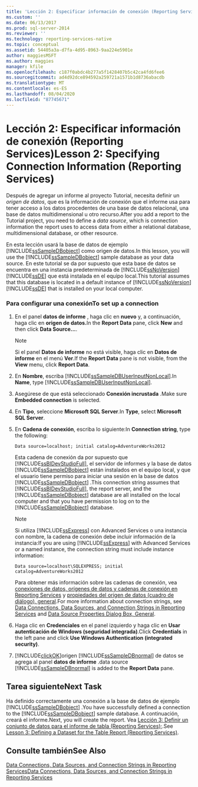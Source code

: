 ```yaml
---
title: 'Lección 2: Especificar información de conexión (Reporting Services) | Microsoft Docs'
ms.custom: ''
ms.date: 06/13/2017
ms.prod: sql-server-2014
ms.reviewer: ''
ms.technology: reporting-services-native
ms.topic: conceptual
ms.assetid: 54405a3a-d7fa-4d95-8963-9aa224e5901e
author: maggiesMSFT
ms.author: maggies
manager: kfile
ms.openlocfilehash: c187f0abdc4b277a5f1428407b5c42ca4fd6fee6
ms.sourcegitcommit: ad4d92dce894592a259721a1571b1d8736abacdb
ms.translationtype: MT
ms.contentlocale: es-ES
ms.lasthandoff: 08/04/2020
ms.locfileid: "87745671"
---
```

# <a name="lesson-2-specifying-connection-information-reporting-services"></a><span data-ttu-id="1e745-102">Lección 2: Especificar información de conexión (Reporting Services)</span><span class="sxs-lookup"><span data-stu-id="1e745-102">Lesson 2: Specifying Connection Information (Reporting Services)</span></span>
  <span data-ttu-id="1e745-103">Después de agregar un informe al proyecto Tutorial, necesita definir un *origen de datos*, que es la información de conexión que el informe usa para tener acceso a los datos procedentes de una base de datos relacional, una base de datos multidimensional u otro recurso.</span><span class="sxs-lookup"><span data-stu-id="1e745-103">After you add a report to the Tutorial project, you need to define a *data source*, which is connection information the report uses to access data from either a relational database, multidimensional database, or other resource.</span></span>  
  
 <span data-ttu-id="1e745-104">En esta lección usará la base de datos de ejemplo [!INCLUDE[ssSampleDBobject](../includes/sssampledbobject-md.md)] como origen de datos.</span><span class="sxs-lookup"><span data-stu-id="1e745-104">In this lesson, you will use the [!INCLUDE[ssSampleDBobject](../includes/sssampledbobject-md.md)] sample database as your data source.</span></span> <span data-ttu-id="1e745-105">En este tutorial se da por supuesto que esta base de datos se encuentra en una instancia predeterminada de [!INCLUDE[ssNoVersion](../includes/ssnoversion-md.md)] [!INCLUDE[ssDE](../includes/ssde-md.md)] que está instalada en el equipo local.</span><span class="sxs-lookup"><span data-stu-id="1e745-105">This tutorial assumes that this database is located in a default instance of [!INCLUDE[ssNoVersion](../includes/ssnoversion-md.md)] [!INCLUDE[ssDE](../includes/ssde-md.md)] that is installed on your local computer.</span></span>  
  
### <a name="to-set-up-a-connection"></a><span data-ttu-id="1e745-106">Para configurar una conexión</span><span class="sxs-lookup"><span data-stu-id="1e745-106">To set up a connection</span></span>  
  
1.  <span data-ttu-id="1e745-107">En el panel **datos de informe** , haga clic en **nuevo** y, a continuación, haga clic en **origen de datos.**</span><span class="sxs-lookup"><span data-stu-id="1e745-107">In the **Report Data** pane, click **New** and then click **Data Source...**.</span></span>  
  
    > [!NOTE]  
    >  <span data-ttu-id="1e745-108">Si el panel **Datos de informe** no está visible, haga clic en **Datos de informe** en el menú **Ver**.</span><span class="sxs-lookup"><span data-stu-id="1e745-108">If the **Report Data** pane is not visible, from the **View** menu, click **Report Data**.</span></span>  
  
2.  <span data-ttu-id="1e745-109">En **Nombre**, escriba [!INCLUDE[ssSampleDBUserInputNonLocal](../includes/sssampledbuserinputnonlocal-md.md)].</span><span class="sxs-lookup"><span data-stu-id="1e745-109">In **Name**, type [!INCLUDE[ssSampleDBUserInputNonLocal](../includes/sssampledbuserinputnonlocal-md.md)].</span></span>  
  
3.  <span data-ttu-id="1e745-110">Asegúrese de que está seleccionado **Conexión incrustada** .</span><span class="sxs-lookup"><span data-stu-id="1e745-110">Make sure **Embedded connection** is selected.</span></span>  
  
4.  <span data-ttu-id="1e745-111">En **Tipo**, seleccione **Microsoft SQL Server**.</span><span class="sxs-lookup"><span data-stu-id="1e745-111">In **Type**, select **Microsoft SQL Server**.</span></span>  
  
5.  <span data-ttu-id="1e745-112">En **Cadena de conexión**, escriba lo siguiente:</span><span class="sxs-lookup"><span data-stu-id="1e745-112">In **Connection string**, type the following:</span></span>  
  
    ```  
    Data source=localhost; initial catalog=AdventureWorks2012  
    ```  
  
     <span data-ttu-id="1e745-113">Esta cadena de conexión da por supuesto que [!INCLUDE[ssBIDevStudioFull](../includes/ssbidevstudiofull-md.md)], el servidor de informes y la base de datos [!INCLUDE[ssSampleDBobject](../includes/sssampledbobject-md.md)] están instalados en el equipo local, y que el usuario tiene permiso para iniciar una sesión en la base de datos [!INCLUDE[ssSampleDBobject](../includes/sssampledbobject-md.md)] .</span><span class="sxs-lookup"><span data-stu-id="1e745-113">This connection string assumes that [!INCLUDE[ssBIDevStudioFull](../includes/ssbidevstudiofull-md.md)], the report server, and the [!INCLUDE[ssSampleDBobject](../includes/sssampledbobject-md.md)] database are all installed on the local computer and that you have permission to log on to the [!INCLUDE[ssSampleDBobject](../includes/sssampledbobject-md.md)] database.</span></span>  
  
    > [!NOTE]  
    >  <span data-ttu-id="1e745-114">Si utiliza [!INCLUDE[ssExpress](../includes/ssexpress-md.md)] con Advanced Services o una instancia con nombre, la cadena de conexión debe incluir información de la instancia:</span><span class="sxs-lookup"><span data-stu-id="1e745-114">If you are using [!INCLUDE[ssExpress](../includes/ssexpress-md.md)] with Advanced Services or a named instance, the connection string must include instance information:</span></span>  
    >   
    >  `Data source=localhost\SQLEXPRESS; initial catalog=AdventureWorks2012`  
    >   
    >  <span data-ttu-id="1e745-115">Para obtener más información sobre las cadenas de conexión, vea [conexiones de datos, orígenes de datos y cadenas de conexión en Reporting Services](data-connections-data-sources-and-connection-strings-in-reporting-services.md) y [propiedades del origen de datos (cuadro de diálogo), general](data-source-properties-dialog-box-general.md).</span><span class="sxs-lookup"><span data-stu-id="1e745-115">For more information about connection strings, see [Data Connections, Data Sources, and Connection Strings in Reporting Services](data-connections-data-sources-and-connection-strings-in-reporting-services.md) and [Data Source Properties Dialog Box, General](data-source-properties-dialog-box-general.md).</span></span>  
  
6.  <span data-ttu-id="1e745-116">Haga clic en **Credenciales** en el panel izquierdo y haga clic en **Usar autenticación de Windows (seguridad integrada)**.</span><span class="sxs-lookup"><span data-stu-id="1e745-116">Click **Credentials** in the left pane and click **Use Windows Authentication (integrated security)**.</span></span>  
  
7.  [!INCLUDE[clickOK](../includes/clickok-md.md)]<span data-ttu-id="1e745-117">origen [!INCLUDE[ssSampleDBnormal](../includes/sssampledbnormal-md.md)] de datos se agrega al panel **datos de informe** .</span><span class="sxs-lookup"><span data-stu-id="1e745-117">data source [!INCLUDE[ssSampleDBnormal](../includes/sssampledbnormal-md.md)] is added to the **Report Data** pane.</span></span>  
  
## <a name="next-task"></a><span data-ttu-id="1e745-118">Tarea siguiente</span><span class="sxs-lookup"><span data-stu-id="1e745-118">Next Task</span></span>  
 <span data-ttu-id="1e745-119">Ha definido correctamente una conexión a la base de datos de ejemplo [!INCLUDE[ssSampleDBobject](../includes/sssampledbobject-md.md)] .</span><span class="sxs-lookup"><span data-stu-id="1e745-119">You have successfully defined a connection to the [!INCLUDE[ssSampleDBobject](../includes/sssampledbobject-md.md)] sample database.</span></span> <span data-ttu-id="1e745-120">A continuación, creará el informe.</span><span class="sxs-lookup"><span data-stu-id="1e745-120">Next, you will create the report.</span></span> <span data-ttu-id="1e745-121">Vea [Lección 3: Definir un conjunto de datos para el informe de tabla &#40;Reporting Services&#41;;](lesson-3-defining-a-dataset-for-the-table-report-reporting-services.md).</span><span class="sxs-lookup"><span data-stu-id="1e745-121">See [Lesson 3: Defining a Dataset for the Table Report &#40;Reporting Services&#41;](lesson-3-defining-a-dataset-for-the-table-report-reporting-services.md).</span></span>  
  
## <a name="see-also"></a><span data-ttu-id="1e745-122">Consulte también</span><span class="sxs-lookup"><span data-stu-id="1e745-122">See Also</span></span>  
 [<span data-ttu-id="1e745-123">Data Connections, Data Sources, and Connection Strings in Reporting Services</span><span class="sxs-lookup"><span data-stu-id="1e745-123">Data Connections, Data Sources, and Connection Strings in Reporting Services</span></span>](data-connections-data-sources-and-connection-strings-in-reporting-services.md)  
  
  
